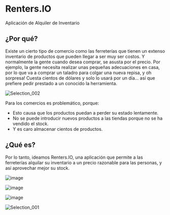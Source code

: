 # Renters.IO

Aplicación de Alquiler de Inventario

## ¿Por qué?

Existe un cierto tipo de comercio como las ferreterías que tienen un extenso inventario de productos que pueden llegar a ser muy ser costos. Y normalmente la gente cuando desea comprar, se asusta por el precio.
Por ejemplo, la gente necesita realizar unas pequeñas adecuaciones en casa, por lo que va a comprar un taladro para colgar una nueva repisa, y oh sorpresa! Cuesta cientos de dólares y solo lo usará por un 
día... así que prefiere pedir prestado a un conocido la herramienta.

![Selection_002](https://github.com/user-attachments/assets/4a86aa56-4c19-4808-991c-daffb6d261c6)

Para los comercios es problemático, porque:
- Esto causa que los productos puedan a perder su estado lentamente.
- No se puede introducir nuevos productos a las tiendas porque no se ha vendido el stock.
- Y es caro almacenar cientos de productos.

## ¿Qué es?

Por lo tanto, ideamos Renters.IO, una aplicación que permite a las ferreterías alquilar su inventario a un precio razonable para las personas, y así aprovechar mejor su stock.

![image](https://github.com/user-attachments/assets/8010eac4-8795-4379-a2d2-24716a4efd9e)

![image](https://github.com/user-attachments/assets/a2aa0900-fc3a-4742-a391-09f3fcfad5ee)

![image](https://github.com/user-attachments/assets/a8c07483-511b-40d9-81ed-c3f1dbd9bfc6)

![Selection_001](https://github.com/user-attachments/assets/df82ac1f-9cd7-49d6-9120-1255bcc2b633)
